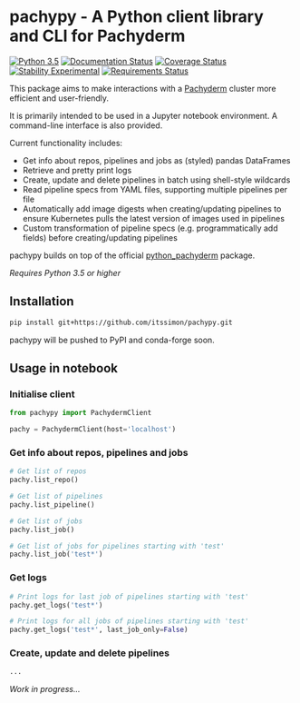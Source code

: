 # pachypy - A Python client library and CLI for Pachyderm

[![Python 3.5](https://img.shields.io/badge/python-3.5+-blue.svg)](#)
[![Documentation Status](https://readthedocs.org/projects/pachypy/badge/?version=latest)](https://pachypy.readthedocs.io/en/latest/?badge=latest)
[![Coverage Status](https://raw.githubusercontent.com/itssimon/pachypy/master/coverage.svg?sanitize=true)](#)
[![Stability Experimental](https://img.shields.io/badge/stability-alpha-yellow.svg)](#)
[![Requirements Status](https://requires.io/github/itssimon/pachypy/requirements.svg?branch=master)](https://requires.io/github/itssimon/pachypy/requirements/?branch=master)

This package aims to make interactions with a [Pachyderm](https://github.com/pachyderm/pachyderm) cluster more efficient and user-friendly.

It is primarily intended to be used in a Jupyter notebook environment. A command-line interface is also provided.

Current functionality includes:

- Get info about repos, pipelines and jobs as (styled) pandas DataFrames
- Retrieve and pretty print logs
- Create, update and delete pipelines in batch using shell-style wildcards
- Read pipeline specs from YAML files, supporting multiple pipelines per file
- Automatically add image digests when creating/updating pipelines to ensure Kubernetes pulls the latest version of images used in pipelines
- Custom transformation of pipeline specs (e.g. programmatically add fields) before creating/updating pipelines

pachypy builds on top of the official [python_pachyderm](https://github.com/pachyderm/python-pachyderm) package.

*Requires Python 3.5 or higher*

## Installation

```bash
pip install git+https://github.com/itssimon/pachypy.git
```

pachypy will be pushed to PyPI and conda-forge soon.

## Usage in notebook

### Initialise client

```python
from pachypy import PachydermClient

pachy = PachydermClient(host='localhost')
```

### Get info about repos, pipelines and jobs

```python
# Get list of repos
pachy.list_repo()

# Get list of pipelines
pachy.list_pipeline()

# Get list of jobs
pachy.list_job()

# Get list of jobs for pipelines starting with 'test'
pachy.list_job('test*')
```

### Get logs

```python
# Print logs for last job of pipelines starting with 'test'
pachy.get_logs('test*')

# Print logs for all jobs of pipelines starting with 'test'
pachy.get_logs('test*', last_job_only=False)
```

### Create, update and delete pipelines

```python
...
```

*Work in progress...*
